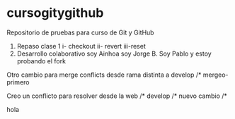 # cursogitygithub
Repositorio de pruebas para curso de Git y GitHub

1) Repaso clase 1
    i-  checkout
    ii- revert
    iii-reset
2) Desarrollo colaborativo 
soy Ainhoa
soy Jorge B.
Soy Pablo y estoy probando el fork

Otro cambio para merge conflicts desde rama distinta a develop /* mergeo-primero

Creo un conflicto para resolver desde la web /* develop
                                             /*
nuevo cambio                                 /*

hola
